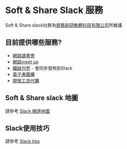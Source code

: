 # Soft & Share Slack 服務
Soft & Share slack社群為[嵌藝創研軟體科技有限公司](https://softnshare.wordpress.com/關於/)所維護

## 目前提供哪些服務?
- [網路讀書會](https://softnshare.wordpress.com)
- [網路meet up](https://github.com/softnshare/meetups)
- [職缺刊登](https://softnshare.wordpress.com/職缺刊登/) - 會同步發佈到Slack 
- [電子書團購](https://www.facebook.com/groups/softnshareGroupBuy/)
- [開發工具代購](https://softnshare.wordpress.com/工具/)


## Soft & Share slack 地圖

請參考 [Slack 頻道地圖](https://softnshare.wordpress.com/soft-share-slack-頻道地圖/)


## Slack使用技巧

請參考 [Slack tips](https://github.com/softnshare/slack/blob/master/slacktips/readme.md)

